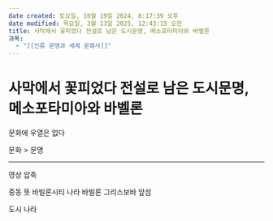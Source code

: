```yaml
---
date created: 토요일, 10월 19일 2024, 8:17:39 오후
date modified: 목요일, 3월 13일 2025, 12:43:15 오전
title: 사막에서 꽃피었다 전설로 남은 도시문명, 메소포타미아와 바벨론
과목:
  - "[[인류 문명과 세계 문화사]]"
---
```


# 사막에서 꽃피었다 전설로 남은 도시문명, 메소포타미아와 바벨론

문화에 우열은 없다

문화 > 문명

---

영상 압축

중동 뜻
바빌론시티 나라 바빌론
그리스보바 앞섬

도시 나라
